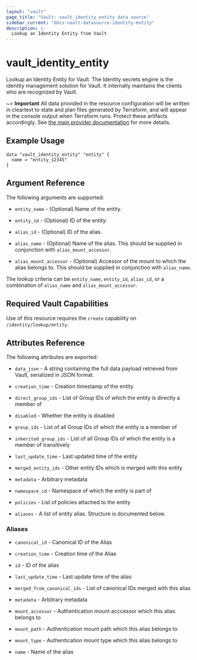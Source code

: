```yaml
---
layout: "vault"
page_title: "Vault: vault_identity_entity data source"
sidebar_current: "docs-vault-datasource-identity-entity"
description: |-
  Lookup an Identity Entity from Vault
---
```


# vault\_identity\_entity

Lookup an Identity Entity for Vault. The Identity secrets engine is the identity management solution
for Vault. It internally maintains the clients who are recognized by Vault.

~> **Important** All data provided in the resource configuration will be
written in cleartext to state and plan files generated by Terraform, and
will appear in the console output when Terraform runs. Protect these
artifacts accordingly. See
[the main provider documentation](../index.html)
for more details.

## Example Usage

```hcl
data "vault_identity_entity" "entity" {
  name = "entity_12345"
}
```

## Argument Reference

The following arguments are supported:

* `entity_name` - (Optional) Name of the entity.

* `entity_id` - (Optional) ID of the entity.

* `alias_id` - (Optional)  ID of the alias.

* `alias_name` - (Optional)  Name of the alias. This should be supplied in conjunction with
  `alias_mount_accessor`.

* `alias_mount_accessor` - (Optional) Accessor of the mount to which the alias belongs to.
  This should be supplied in conjunction with `alias_name`.

The lookup criteria can be `entity_name`, `entity_id`, `alias_id`, or a combination of
`alias_name` and `alias_mount_accessor`.

## Required Vault Capabilities

Use of this resource requires the `create` capability on `/identity/lookup/entity`.

## Attributes Reference

The following attributes are exported:

* `data_json` - A string containing the full data payload retrieved from
  Vault, serialized in JSON format.

* `creation_time` - Creation timestamp of the entity

* `direct_group_ids` - List of Group IDs of which the entity is directly a member of

* `disabled` - Whether the entity is disabled

* `group_ids` - List of all Group IDs of which the entity is a member of

* `inherited_group_ids` - List of all Group IDs of which the entity is a member of transitively

* `last_update_time` - Last updated time of the entity

* `merged_entity_ids` - Other entity IDs which is merged with this entity

* `metadata` - Arbitrary metadata

* `namespace_id` - Namespace of which the entity is part of

* `policies` - List of policies attached to the entity

* `aliases` - A list of entity alias. Structure is documented below.

### Aliases

* `canonical_id` - Canonical ID of the Alias

* `creation_time` - Creation time of the Alias

* `id` - ID of the alias

* `last_update_time` - Last update time of the alias

* `merged_from_canonical_ids` - List of canonical IDs merged with this alias

* `metadata` - Arbitrary metadata

* `mount_accessor` - Authentication mount acccessor which this alias belongs to

* `mount_path` - Authentication mount path which this alias belongs to

* `mount_type` - Authentication mount type which this alias belongs to

* `name` - Name of the alias
